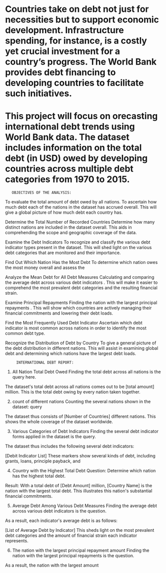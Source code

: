 # Countries take on debt not just for necessities but to support economic development. Infrastructure spending, for instance, is a costly yet crucial investment for a country’s progress. The World Bank provides debt financing to developing countries to facilitate such initiatives.

# This project will focus on orecasting international debt trends using World Bank data. The dataset includes information on the total debt (in USD) owed by developing countries across multiple debt categories from 1970 to 2015.

       OBJECTIVES OF THE ANALYSIS:
To evaluate the total amount of debt owed by all nations.
To ascertain how much debt each of the nations in the dataset has accrued overall. This will give a global picture of how much debt each country has.

Determine the Total Number of Recorded Countries
Determine how many distinct nations are included in the dataset overall. This aids in comprehending the scope and geographic coverage of the data.

Examine the Debt Indicators
To recognize and classify the various debt indicator types present in the dataset. This will shed light on the various debt categories that are monitored and their importance.

Find Out Which Nation Has the Most Debt
To determine which nation owes the most money overall and assess the

Analyze the Mean Debt for All Debt Measures
Calculating and comparing the average debt across various debt indicators . This will make it easier to comprehend the most prevalent debt categories and the resulting financial strain.

Examine Principal Repayments
Finding the nation with the largest principal repayments . This will show which countries are actively managing their financial commitments and lowering their debt loads.

Find the Most Frequently Used Debt Indicator
Ascertain which debt indicator is most common across nations in order to identify the most common debt type.

Recognize the Distribution of Debt by Country
To give a general picture of the debt distribution in different nations. This will assist in examining global debt and determining which nations have the largest debt loads.


         INTERNATIONAL DEBT REPORT:
 1. All Nation Total Debt Owed
Finding the total debt across all nations is the query here.

The dataset's total debt across all nations comes out to be [total amount] million. This is the total debt owing by every nation taken together.

2. count of different nations
Counting the several nations shown in the dataset: query

The dataset thus consists of [Number of Countries] different nations. This shows the whole coverage of the dataset worldwide.

3. Various Categories of Debt Indicators
Finding the several debt indicator forms applied in the dataset is the query.

The dataset thus includes the following several debt indicators:

[Debit Indicator List] These markers show several kinds of debt, including grants, loans, principle payback, and


4. Country with the Highest Total Debt Question: Determine which nation has the highest total debt.

Result: With a total debt of [Debt Amount] million, [Country Name] is the nation with the largest total debt. This illustrates this nation's substantial financial commitments.

5. Average Debt Among Various Debt Measures
Finding the average debt across various debt indicators is the question.

As a result, each indicator's average debt is as follows:

[List of Average Debt by Indicator] This sheds light on the most prevalent debt categories and the amount of financial strain each indicator represents.

6. The nation with the largest principal repayment amount
Finding the nation with the largest principal repayments is the question.

As a result, the nation with the largest amount


